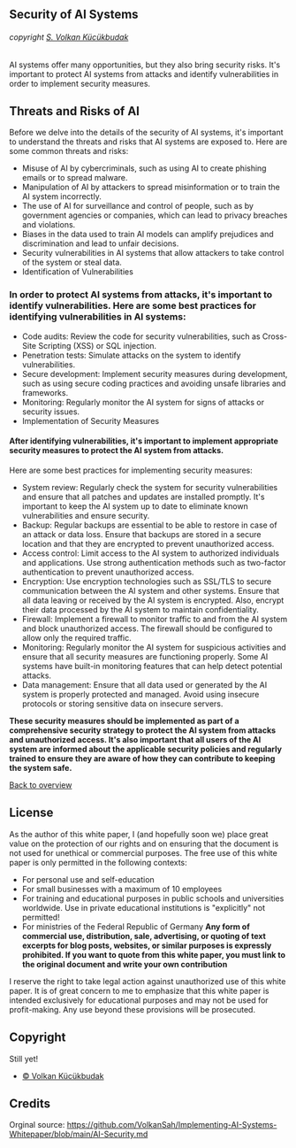 ## Security of AI Systems
###### copyright [S. Volkan Kücükbudak](https://github.com/volkansah)
AI systems offer many opportunities, but they also bring security risks. It's important to protect AI systems from attacks and identify vulnerabilities in order to implement security measures.
## Threats and Risks of AI
Before we delve into the details of the security of AI systems, it's important to understand the threats and risks that AI systems are exposed to. Here are some common threats and risks:

- Misuse of AI by cybercriminals, such as using AI to create phishing emails or to spread malware.
- Manipulation of AI by attackers to spread misinformation or to train the AI system incorrectly.
- The use of AI for surveillance and control of people, such as by government agencies or companies, which can lead to privacy breaches and violations.
- Biases in the data used to train AI models can amplify prejudices and discrimination and lead to unfair decisions.
- Security vulnerabilities in AI systems that allow attackers to take control of the system or steal data.
- Identification of Vulnerabilities
### In order to protect AI systems from attacks, it's important to identify vulnerabilities. Here are some best practices for identifying vulnerabilities in AI systems:

- Code audits: Review the code for security vulnerabilities, such as Cross-Site Scripting (XSS) or SQL injection.
- Penetration tests: Simulate attacks on the system to identify vulnerabilities.
- Secure development: Implement security measures during development, such as using secure coding practices and avoiding unsafe libraries and frameworks.
- Monitoring: Regularly monitor the AI system for signs of attacks or security issues.
- Implementation of Security Measures
#### After identifying vulnerabilities, it's important to implement appropriate security measures to protect the AI system from attacks. 
Here are some best practices for implementing security measures:
- System review: Regularly check the system for security vulnerabilities and ensure that all patches and updates are installed promptly. It's important to keep the AI system up to date to eliminate known vulnerabilities and ensure security.
- Backup: Regular backups are essential to be able to restore in case of an attack or data loss. Ensure that backups are stored in a secure location and that they are encrypted to prevent unauthorized access.
- Access control: Limit access to the AI system to authorized individuals and applications. Use strong authentication methods such as two-factor authentication to prevent unauthorized access.
- Encryption: Use encryption technologies such as SSL/TLS to secure communication between the AI system and other systems. Ensure that all data leaving or received by the AI system is encrypted. Also, encrypt their data processed by the AI system to maintain confidentiality.
- Firewall: Implement a firewall to monitor traffic to and from the AI system and block unauthorized access. The firewall should be configured to allow only the required traffic.
- Monitoring: Regularly monitor the AI system for suspicious activities and ensure that all security measures are functioning properly. Some AI systems have built-in monitoring features that can help detect potential attacks.
- Data management: Ensure that all data used or generated by the AI system is properly protected and managed. Avoid using insecure protocols or storing sensitive data on insecure servers.

**These security measures should be implemented as part of a comprehensive security strategy to protect the AI system from attacks and unauthorized access. It's also important that all users of the AI system are informed about the applicable security policies and regularly trained to ensure they are aware of how they can contribute to keeping the system safe.**

[Back to overview](README.md#Topics)

## License
As the author of this white paper, I (and hopefully soon we) place great value on the protection of our rights and on ensuring that the document is not used for unethical or commercial purposes. The free use of this white paper is only permitted in the following contexts:

- For personal use and self-education
- For small businesses with a maximum of 10 employees
- For training and educational purposes in public schools and universities worldwide. Use in private educational institutions is "explicitly" not permitted!
- For ministries of the Federal Republic of Germany
**Any form of commercial use, distribution, sale, advertising, or quoting of text excerpts for blog posts, websites, or similar purposes is expressly prohibited. If you want to quote from this white paper, you must link to the original document and write your own contribution**

I reserve the right to take legal action against unauthorized use of this white paper. It is of great concern to me to emphasize that this white paper is intended exclusively for educational purposes and may not be used for profit-making. Any use beyond these provisions will be prosecuted.

## Copyright
Still yet!
- [© Volkan Kücükbudak](https://github.com/volkansah)
## Credits
Orginal source: https://github.com/VolkanSah/Implementing-AI-Systems-Whitepaper/blob/main/AI-Security.md

